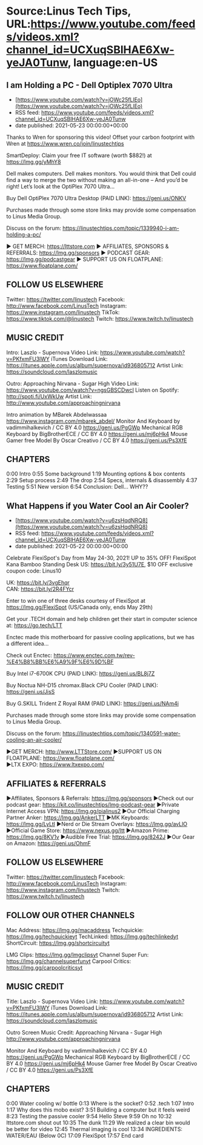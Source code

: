 # Source:Linus Tech Tips, URL:https://www.youtube.com/feeds/videos.xml?channel_id=UCXuqSBlHAE6Xw-yeJA0Tunw, language:en-US

## I am Holding a PC - Dell Optiplex 7070 Ultra
 - [https://www.youtube.com/watch?v=jOWc25fLlEo](https://www.youtube.com/watch?v=jOWc25fLlEo)
 - RSS feed: https://www.youtube.com/feeds/videos.xml?channel_id=UCXuqSBlHAE6Xw-yeJA0Tunw
 - date published: 2021-05-23 00:00:00+00:00

Thanks to Wren for sponsoring this video! Offset your carbon footprint with Wren at https://www.wren.co/join/linustechtips

SmartDeploy: Claim your free IT software (worth $882!) at https://lmg.gg/yMhY8

Dell makes computers. Dell makes monitors. You would think that Dell could find a way to merge the two without making an all-in-one – And you’d be right! Let’s look at the OptiPlex 7070 Ultra…


Buy Dell OptiPlex 7070 Ultra Desktop (PAID LINK): https://geni.us/ONKV

Purchases made through some store links may provide some compensation to Linus Media Group.

Discuss on the forum: https://linustechtips.com/topic/1339940-i-am-holding-a-pc/

► GET MERCH: https://lttstore.com
► AFFILIATES, SPONSORS & REFERRALS: https://lmg.gg/sponsors
► PODCAST GEAR: https://lmg.gg/podcastgear
► SUPPORT US ON FLOATPLANE: https://www.floatplane.com/

FOLLOW US ELSEWHERE
---------------------------------------------------  
Twitter: https://twitter.com/linustech
Facebook: http://www.facebook.com/LinusTech
Instagram: https://www.instagram.com/linustech
TikTok: https://www.tiktok.com/@linustech
Twitch: https://www.twitch.tv/linustech

MUSIC CREDIT
---------------------------------------------------
Intro: Laszlo - Supernova
Video Link: https://www.youtube.com/watch?v=PKfxmFU3lWY
iTunes Download Link: https://itunes.apple.com/us/album/supernova/id936805712
Artist Link: https://soundcloud.com/laszlomusic

Outro: Approaching Nirvana - Sugar High
Video Link: https://www.youtube.com/watch?v=ngsGBSCDwcI
Listen on Spotify: http://spoti.fi/UxWkUw
Artist Link: http://www.youtube.com/approachingnirvana

Intro animation by MBarek Abdelwassaa https://www.instagram.com/mbarek_abdel/
Monitor And Keyboard by vadimmihalkevich / CC BY 4.0  https://geni.us/PgGWp
Mechanical RGB Keyboard by BigBrotherECE / CC BY 4.0 https://geni.us/mj6pHk4
Mouse Gamer free Model By Oscar Creativo / CC BY 4.0 https://geni.us/Ps3XfE

CHAPTERS
---------------------------------------------------  
0:00 Intro
0:55 Some background
1:19 Mounting options & box contents
2:29 Setup process
2:49 The drop
2:54 Specs, internals & disassembly
4:37 Testing
5:51 New version
6:54 Conclusion: Dell... WHY??

## What Happens if you Water Cool an Air Cooler?
 - [https://www.youtube.com/watch?v=u6zsHqdNRQ8](https://www.youtube.com/watch?v=u6zsHqdNRQ8)
 - RSS feed: https://www.youtube.com/feeds/videos.xml?channel_id=UCXuqSBlHAE6Xw-yeJA0Tunw
 - date published: 2021-05-22 00:00:00+00:00

Celebrate FlexiSpot's Day from May 24-30, 2021! UP to 35% OFF! 
FlexiSpot Kana Bamboo Standing Desk US: https://bit.ly/3y51U7E, $10 OFF exclusive coupon code: Linus10 

UK: https://bit.ly/3vgEhqr   
CAN: https://bit.ly/2R4FYcr 

Enter to win one of three desks courtesy of FlexiSpot at https://lmg.gg/FlexiSpot (US/Canada only, ends May 29th)

Get your .TECH domain and help children get their start in computer science at: https://go.tech/LTT

Enctec made this motherboard for passive cooling applications, but we has a different idea...

Check out Enctec: https://www.enctec.com.tw/rev-%E4%B8%BB%E6%A9%9F%E6%9D%BF

Buy Intel i7-6700K CPU (PAID LINK): https://geni.us/BL8j7Z

Buy Noctua NH-D15 chromax.Black CPU Cooler (PAID LINK): https://geni.us/JisS

Buy G.SKILL Trident Z Royal RAM (PAID LINK): https://geni.us/NAm4i

Purchases made through some store links may provide some compensation to Linus Media Group.

Discuss on the forum: https://linustechtips.com/topic/1340591-water-cooling-an-air-cooler/


►GET MERCH: http://www.LTTStore.com/
►SUPPORT US ON FLOATPLANE: https://www.floatplane.com/  
►LTX EXPO: https://www.ltxexpo.com/   

AFFILIATES & REFERRALS
---------------------------------------------------
►Affiliates, Sponsors & Referrals: https://lmg.gg/sponsors
►Check out our podcast gear: https://kit.co/linustechtips/lmg-podcast-gear
►Private Internet Access VPN: https://lmg.gg/pialinus2
►Our Official Charging Partner Anker: https://lmg.gg/AnkerLTT
►MK Keyboards: https://lmg.gg/LyLtl
►Nerd or Die Stream Overlays: https://lmg.gg/avLlO
►Official Game Store: https://www.nexus.gg/ltt
►Amazon Prime: https://lmg.gg/8KV1v
►Audible Free Trial: https://lmg.gg/8242J
►Our Gear on Amazon: https://geni.us/OhmF

FOLLOW US ELSEWHERE
---------------------------------------------------  
Twitter: https://twitter.com/linustech
Facebook: http://www.facebook.com/LinusTech
Instagram: https://www.instagram.com/linustech
Twitch: https://www.twitch.tv/linustech

FOLLOW OUR OTHER CHANNELS
---------------------------------------------------  
Mac Address: https://lmg.gg/macaddress
Techquickie: https://lmg.gg/techquickieyt
TechLinked: https://lmg.gg/techlinkedyt
ShortCircuit: https://lmg.gg/shortcircuityt

LMG Clips: https://lmg.gg/lmgclipsyt
Channel Super Fun: https://lmg.gg/channelsuperfunyt
Carpool Critics: https://lmg.gg/carpoolcriticsyt

MUSIC CREDIT
---------------------------------------------------  
Title: Laszlo - Supernova
Video Link: https://www.youtube.com/watch?v=PKfxmFU3lWY
iTunes Download Link: https://itunes.apple.com/us/album/supernova/id936805712
Artist Link: https://soundcloud.com/laszlomusic

Outro Screen Music Credit: Approaching Nirvana - Sugar High http://www.youtube.com/approachingnirvana

Monitor And Keyboard by vadimmihalkevich / CC BY 4.0  https://geni.us/PgGWp
Mechanical RGB Keyboard by BigBrotherECE / CC BY 4.0 https://geni.us/mj6pHk4
Mouse Gamer free Model By Oscar Creativo / CC BY 4.0 https://geni.us/Ps3XfE

CHAPTERS
---------------------------------------------------  
0:00 Water cooling w/ bottle
0:13 Where is the socket?
0:52 .tech
1:07 Intro
1:17 Why does this mobo exist?
3:51 Building a computer but it feels weird
8:23 Testing the passive cooler
9:54 Hello Steve
9:59 Oh no
10:32 lttstore.com shout out
10:35 The dunk
11:29 We realized a clear bin would be better for video
12:45 Thermal imaging is cool
13:34 INGREDIENTS: WATER/EAU (Below 0C)
17:09 FlexiSpot
17:57 End card

